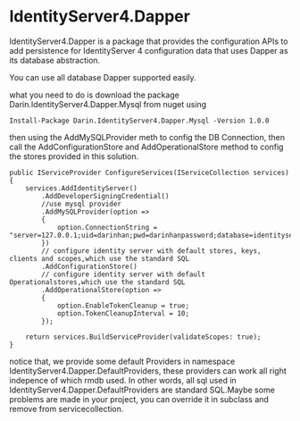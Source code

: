 # IdentityServer4.Dapper

IdentityServer4.Dapper is a package that provides the configuration APIs to add persistence for IdentityServer 4 configuration data that uses Dapper as its database abstraction.

You can use all database Dapper supported easily.

what you need to do is download the package Darin.IdentityServer4.Dapper.Mysql from nuget using 
```
Install-Package Darin.IdentityServer4.Dapper.Mysql -Version 1.0.0 
```
then using the AddMySQLProvider meth to config the DB Connection, then call the AddConfigurationStore and AddOperationalStore method to config the stores provided in this solution.
```
public IServiceProvider ConfigureServices(IServiceCollection services)
{
    services.AddIdentityServer()
        .AddDeveloperSigningCredential()
        //use mysql provider
        .AddMySQLProvider(option =>
        {
            option.ConnectionString = "server=127.0.0.1;uid=darinhan;pwd=darinhanpassword;database=identityserver4;SslMode=None;";
        })
        // configure identity server with default stores, keys, clients and scopes,which use the standard SQL
        .AddConfigurationStore()
        // configure identity server with default Operationalstores,which use the standard SQL
        .AddOperationalStore(option =>
        {
            option.EnableTokenCleanup = true;
            option.TokenCleanupInterval = 10;
        });

    return services.BuildServiceProvider(validateScopes: true);
}
```

notice that, we provide some default Providers in namespace IdentityServer4.Dapper.DefaultProviders, these providers can work all right indepence of which rmdb used. In other words, all sql used in IdentityServer4.Dapper.DefaultProviders are standard SQL.Maybe some problems are made in your project, you can override it in subclass and remove from servicecollection.


